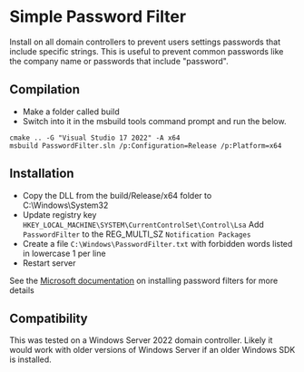 # Simple Password Filter

Install on all domain controllers to prevent users settings passwords that include specific strings. This is useful to prevent common passwords like the company name or passwords that include "password".

## Compilation

* Make a folder called build 
* Switch into it in the msbuild tools command prompt and run the below.

```
cmake .. -G "Visual Studio 17 2022" -A x64
msbuild PasswordFilter.sln /p:Configuration=Release /p:Platform=x64
```

## Installation
* Copy the DLL from the build/Release/x64 folder to C:\Windows\System32
* Update registry key `HKEY_LOCAL_MACHINE\SYSTEM\CurrentControlSet\Control\Lsa` Add `PasswordFilter` to the REG_MULTI_SZ `Notification Packages` 
* Create a file `C:\Windows\PasswordFilter.txt` with forbidden words listed in lowercase 1 per line
* Restart server

See the [Microsoft documentation](https://learn.microsoft.com/en-us/windows/win32/secmgmt/installing-and-registering-a-password-filter-dll) on installing password filters for more details

## Compatibility
This was tested on a Windows Server 2022 domain controller. Likely it would work with older versions of Windows Server if an older Windows SDK is installed.